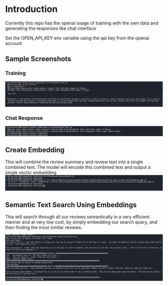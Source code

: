 # Introduction

Currently this repo has the openai usage of training with the own data and generating the responses like chat interface

Set the OPEN_API_KEY env variable using the api key from the openai account

## Sample Screenshots

### Training 
![Training](./docs/training.png)

### Chat Response
![Response](./docs/chatresponse.png)

## Create Embedding
This will combine the review summary and review text into a single combined text. The model will encode this combined text and output a single vector embedding
![Create Embedding](./docs/ObtainDataSet.png)

## Semantic Text Search Using Embeddings
This will search through all our reviews semantically in a very efficient manner and at very low cost, by simply embedding our search query, and then finding the most similar reviews.

![Search Reviews Semantically](./docs/SearchQuery%20And%20Results.png)
